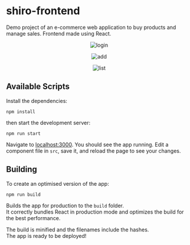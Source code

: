 # shiro-frontend

Demo project of an e-commerce web application to buy products and manage sales. Frontend made using React.

<p align="center">
  <img src="https://github.com/federicobaldini/shiro-frontend/blob/master/home.png" alt="login" />
</p>

<p align="center">
  <img src="https://github.com/federicobaldini/shiro-frontend/blob/master/products.png" alt="add" />
</p>

<p align="center">
  <img src="https://github.com/federicobaldini/shiro-frontend/blob/master/product.png" alt="list" />
</p>

## Available Scripts

Install the dependencies:

```
npm install
```

then start the development server:

```
npm run start
```

Navigate to [localhost:3000](http://localhost:3000). You should see the app running. Edit a component file in `src`, save it, and reload the page to see your changes.

## Building

To create an optimised version of the app:

```
npm run build
```

Builds the app for production to the `build` folder.<br />
It correctly bundles React in production mode and optimizes the build for the best performance.

The build is minified and the filenames include the hashes.<br />
The app is ready to be deployed!
